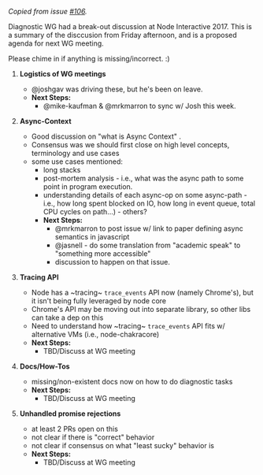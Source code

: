 *Copied from issue [#106](https://github.com/nodejs/diagnostics/issues/106).*

Diagnostic WG had a break-out discussion at Node Interactive 2017.  This is a summary of the disccusion from Friday afternoon, and is a proposed agenda for next WG meeting. 

Please chime in if anything is missing/incorrect. :)

1. **Logistics of WG meetings**
      - @joshgav was driving these, but he's been on leave.  
      - **Next Steps:**
        - @mike-kaufman & @mrkmarron to sync w/ Josh this week. 

2.  **Async-Context**
    - Good discussion on "what is Async Context" . 
    - Consensus was we should first close on high level concepts, terminology  and use cases 
    - some use cases mentioned:
         - long stacks
         - post-mortem analysis - i.e., what was the async path to some point in program execution. 
         - understanding details of each async-op on some async-path - i.e., how long spent blocked on IO, how long in event queue, total CPU cycles on path...)
          - others?
      - **Next Steps:** 
        - @mrkmarron  to post issue w/ link to paper defining async semantics in javascript
        - @jasnell - do some translation from "academic speak" to "something more accessible"
        - discussion to happen on that issue.

2.  **Tracing API**
    - Node has a ~tracing~ `trace_events` API now (namely Chrome's), but it isn't being fully leveraged by node core
    - Chrome's API may be moving out into separate library, so other libs can take a dep on this 
    - Need to understand how ~tracing~ `trace_events` API fits w/ alternative VMs (i.e., node-chakracore)
    - **Next Steps:**
      - TBD/Discuss at WG meeting

3.  **Docs/How-Tos**
    - missing/non-existent docs now on how to do diagnostic tasks
    - **Next Steps:**
      - TBD/Discuss at WG meeting

3.  **Unhandled promise rejections**
    - at least 2 PRs open on this
    - not clear if there is "correct" behavior
    - not clear if consensus on what "least sucky" behavior is
    -  **Next Steps:**
       - TBD/Discuss at WG meeting
    